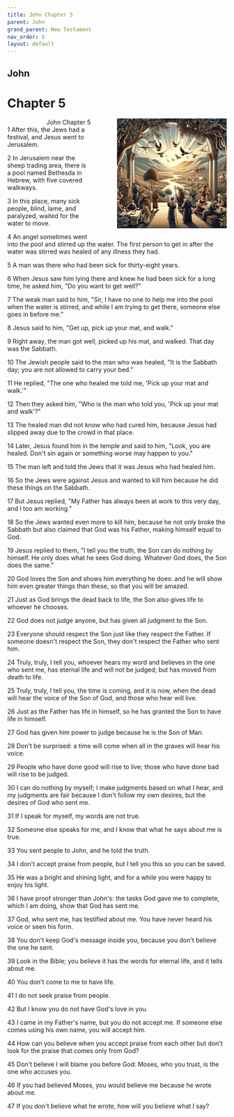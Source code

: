 ```yaml
---
title: John Chapter 5
parent: John
grand_parent: New Testament
nav_order: 5
layout: default
---
```


## John

# Chapter 5

<div style="clear: both; text-align: right;">
    <div style="max-width: 50%; height: auto; float: right; margin: 0 0 10px 10px; padding-left: 10%;">
        <img src="/assets/Image/John/500/5.jpg" alt="John Chapter 5" class="chapter-image">
    </div>
    <figcaption style="font-size: 14px; text-align: right;">John Chapter 5</figcaption>
</div>
1 After this, the Jews had a festival, and Jesus went to Jerusalem.

2 In Jerusalem near the sheep trading area, there is a pool named Bethesda in Hebrew, with five covered walkways.

3 In this place, many sick people, blind, lame, and paralyzed, waited for the water to move.

4 An angel sometimes went into the pool and stirred up the water. The first person to get in after the water was stirred was healed of any illness they had.

5 A man was there who had been sick for thirty-eight years.

6 When Jesus saw him lying there and knew he had been sick for a long time, he asked him, "Do you want to get well?"

7 The weak man said to him, "Sir, I have no one to help me into the pool when the water is stirred, and while I am trying to get there, someone else goes in before me."

8 Jesus said to him, "Get up, pick up your mat, and walk."

9 Right away, the man got well, picked up his mat, and walked. That day was the Sabbath.

10 The Jewish people said to the man who was healed, "It is the Sabbath day; you are not allowed to carry your bed."

11 He replied, "The one who healed me told me, 'Pick up your mat and walk.'"

12 Then they asked him, "Who is the man who told you, 'Pick up your mat and walk'?"

13 The healed man did not know who had cured him, because Jesus had slipped away due to the crowd in that place.

14 Later, Jesus found him in the temple and said to him, "Look, you are healed. Don't sin again or something worse may happen to you."

15 The man left and told the Jews that it was Jesus who had healed him.

16 So the Jews were against Jesus and wanted to kill him because he did these things on the Sabbath.

17 But Jesus replied, "My Father has always been at work to this very day, and I too am working."

18 So the Jews wanted even more to kill him, because he not only broke the Sabbath but also claimed that God was his Father, making himself equal to God.

19 Jesus replied to them, "I tell you the truth, the Son can do nothing by himself. He only does what he sees God doing. Whatever God does, the Son does the same."

20 God loves the Son and shows him everything he does: and he will show him even greater things than these, so that you will be amazed.

21 Just as God brings the dead back to life, the Son also gives life to whoever he chooses.

22 God does not judge anyone, but has given all judgment to the Son.

23 Everyone should respect the Son just like they respect the Father. If someone doesn't respect the Son, they don't respect the Father who sent him.

24 Truly, truly, I tell you, whoever hears my word and believes in the one who sent me, has eternal life and will not be judged; but has moved from death to life.

25 Truly, truly, I tell you, the time is coming, and it is now, when the dead will hear the voice of the Son of God, and those who hear will live.

26 Just as the Father has life in himself, so he has granted the Son to have life in himself.

27 God has given him power to judge because he is the Son of Man.

28 Don't be surprised: a time will come when all in the graves will hear his voice.

29 People who have done good will rise to live; those who have done bad will rise to be judged.

30 I can do nothing by myself; I make judgments based on what I hear, and my judgments are fair because I don't follow my own desires, but the desires of God who sent me.

31 If I speak for myself, my words are not true.

32 Someone else speaks for me, and I know that what he says about me is true.

33 You sent people to John, and he told the truth.

34 I don't accept praise from people, but I tell you this so you can be saved.

35 He was a bright and shining light, and for a while you were happy to enjoy his light.

36 I have proof stronger than John's: the tasks God gave me to complete, which I am doing, show that God has sent me.

37 God, who sent me, has testified about me. You have never heard his voice or seen his form.

38 You don't keep God's message inside you, because you don't believe the one he sent.

39 Look in the Bible; you believe it has the words for eternal life, and it tells about me.

40 You don't come to me to have life.

41 I do not seek praise from people.

42 But I know you do not have God's love in you.

43 I came in my Father's name, but you do not accept me. If someone else comes using his own name, you will accept him.

44 How can you believe when you accept praise from each other but don't look for the praise that comes only from God?

45 Don't believe I will blame you before God: Moses, who you trust, is the one who accuses you.

46 If you had believed Moses, you would believe me because he wrote about me.

47 If you don't believe what he wrote, how will you believe what I say?


